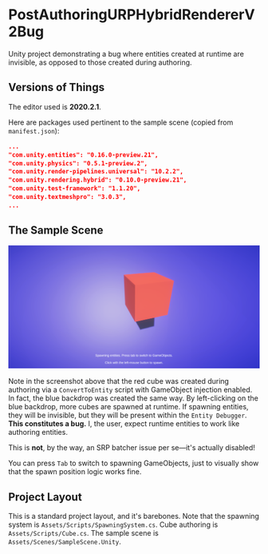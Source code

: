 # PostAuthoringURPHybridRendererV2Bug

Unity project demonstrating a bug where entities created at runtime are invisible, as opposed to those created during authoring.

## Versions of Things

The editor used is **2020.2.1**.

Here are packages used pertinent to the sample scene (copied from `manifest.json`):

```json
...
"com.unity.entities": "0.16.0-preview.21",
"com.unity.physics": "0.5.1-preview.2",
"com.unity.render-pipelines.universal": "10.2.2",
"com.unity.rendering.hybrid": "0.10.0-preview.21",
"com.unity.test-framework": "1.1.20",
"com.unity.textmeshpro": "3.0.3",
...
```

## The Sample Scene

![Screenshot of sample scene](./screenshot.png)

Note in the screenshot above that the red cube was created during authoring via a `ConvertToEntity` script with GameObject injection enabled. In fact, the blue backdrop was created the same way. By left-clicking on the blue backdrop, more cubes are spawned at runtime. If spawning entities, they will be invisible, but they will be present within the `Entity Debugger`. **This constitutes a bug.** I, the user, expect runtime entities to work like authoring entities.

This is **not**, by the way, an SRP batcher issue per se—it's actually disabled!

You can press `Tab` to switch to spawning GameObjects, just to visually show that the spawn position logic works fine.

## Project Layout

This is a standard project layout, and it's barebones. Note that the spawning system is `Assets/Scripts/SpawningSystem.cs`. Cube authoring is `Assets/Scripts/Cube.cs`. The sample scene is `Assets/Scenes/SampleScene.Unity`.
